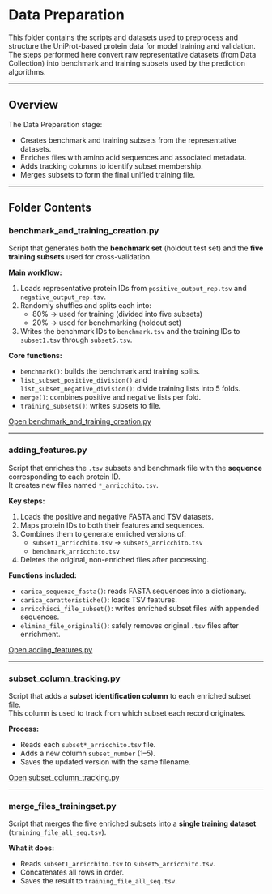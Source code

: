 # Data Preparation

This folder contains the scripts and datasets used to preprocess and structure the UniProt-based protein data for model training and validation.  
The steps performed here convert raw representative datasets (from Data Collection) into benchmark and training subsets used by the prediction algorithms.

---

## Overview

The Data Preparation stage:
- Creates benchmark and training subsets from the representative datasets.
- Enriches files with amino acid sequences and associated metadata.
- Adds tracking columns to identify subset membership.
- Merges subsets to form the final unified training file.

---

## Folder Contents

### benchmark_and_training_creation.py
Script that generates both the **benchmark set** (holdout test set) and the **five training subsets** used for cross-validation.

**Main workflow:**
1. Loads representative protein IDs from `positive_output_rep.tsv` and `negative_output_rep.tsv`.
2. Randomly shuffles and splits each into:
   - 80% → used for training (divided into five subsets)
   - 20% → used for benchmarking (holdout set)
3. Writes the benchmark IDs to `benchmark.tsv` and the training IDs to `subset1.tsv` through `subset5.tsv`.

**Core functions:**
- `benchmark()`: builds the benchmark and training splits.  
- `list_subset_positive_division()` and `list_subset_negative_division()`: divide training lists into 5 folds.  
- `merge()`: combines positive and negative lists per fold.  
- `training_subsets()`: writes subsets to file.  

[Open benchmark_and_training_creation.py](./benchmark_and_training_creation.py)

---

### adding_features.py
Script that enriches the `.tsv` subsets and benchmark file with the **sequence** corresponding to each protein ID.  
It creates new files named `*_arricchito.tsv`.

**Key steps:**
1. Loads the positive and negative FASTA and TSV datasets.
2. Maps protein IDs to both their features and sequences.
3. Combines them to generate enriched versions of:
   - `subset1_arricchito.tsv` → `subset5_arricchito.tsv`
   - `benchmark_arricchito.tsv`
4. Deletes the original, non-enriched files after processing.

**Functions included:**
- `carica_sequenze_fasta()`: reads FASTA sequences into a dictionary.  
- `carica_caratteristiche()`: loads TSV features.  
- `arricchisci_file_subset()`: writes enriched subset files with appended sequences.  
- `elimina_file_originali()`: safely removes original `.tsv` files after enrichment.

[Open adding_features.py](./adding_features.py)

---

### subset_column_tracking.py
Script that adds a **subset identification column** to each enriched subset file.  
This column is used to track from which subset each record originates.

**Process:**
- Reads each `subset*_arricchito.tsv` file.
- Adds a new column `subset_number` (1–5).
- Saves the updated version with the same filename.

[Open subset_column_tracking.py](./subset_column_tracking.py)

---

### merge_files_trainingset.py
Script that merges the five enriched subsets into a **single training dataset** (`training_file_all_seq.tsv`).

**What it does:**
- Reads `subset1_arricchito.tsv` to `subset5_arricchito.tsv`.
- Concatenates all rows in order.
- Saves the result to `training_file_all_seq.tsv`.
